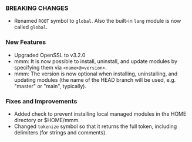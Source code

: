 ### BREAKING CHANGES

- Renamed `ROOT` symbol to `global`. Also the built-in `lang` module is now called `global`.

### New Features

- Upgraded OpenSSL to v3.2.0
- mmm: It is now possible to install, uninstall, and update modules by specifying them via `<name>@<version>`.
- mmm: The version is now optional when installing, uninstalling, and updating modules (the name of the HEAD branch will be used, e.g. "master" or "main", typically).

### Fixes and Improvements

- Added check to prevent installing local managed modules in the HOME directory or $HOME/mmm.
- Changed `tokenize` symbol so that it returns the full token, including delimiters (for strings and comments).


